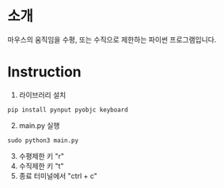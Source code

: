 소개
===
마우스의 움직임을 수평, 또는 수직으로 제한하는 파이썬 프로그램입니다.

Instruction
===
1. 라이브러리 설치
```   
pip install pynput pyobjc keyboard
```
2. main.py 실행
```
sudo python3 main.py
```
3. 수평제한 키 "r"
4. 수직제한 키 "t"
5. 종료 터미널에서 "ctrl + c"
